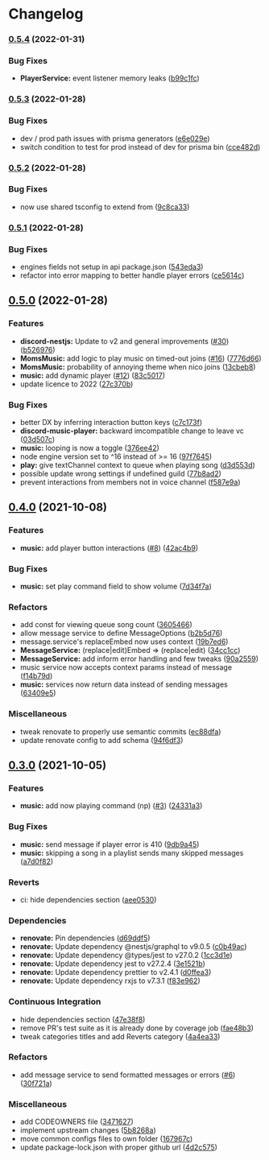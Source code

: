 # Changelog

### [0.5.4](https://github.com/Vhoyon/voyage/compare/voyage-discord-bot-v0.5.3...voyage-discord-bot-v0.5.4) (2022-01-31)


### Bug Fixes

* **PlayerService:** event listener memory leaks ([b99c1fc](https://github.com/Vhoyon/voyage/commit/b99c1fc37a3bed1547daab99f5180c998840d935))

### [0.5.3](https://github.com/Vhoyon/voyage/compare/voyage-discord-bot-v0.5.2...voyage-discord-bot-v0.5.3) (2022-01-28)


### Bug Fixes

* dev / prod path issues with prisma generators ([e6e029e](https://github.com/Vhoyon/voyage/commit/e6e029e02f923dcff781d2f0f72f749e8683161b))
* switch condition to test for prod instead of dev for prisma bin ([cce482d](https://github.com/Vhoyon/voyage/commit/cce482d2ccf694cb56d4ab646b9bea52b1c16fd0))

### [0.5.2](https://github.com/Vhoyon/voyage/compare/voyage-discord-bot-v0.5.1...voyage-discord-bot-v0.5.2) (2022-01-28)


### Bug Fixes

* now use shared tsconfig to extend from ([9c8ca33](https://github.com/Vhoyon/voyage/commit/9c8ca33e3d1755cefcf0cd922dc64438e0b21758))

### [0.5.1](https://github.com/Vhoyon/voyage/compare/voyage-discord-bot-v0.5.0...voyage-discord-bot-v0.5.1) (2022-01-28)


### Bug Fixes

* engines fields not setup in api package.json ([543eda3](https://github.com/Vhoyon/voyage/commit/543eda3c9d725e6ad807ccfef659019871d59159))
* refactor into error mapping to better handle player errors ([ce5614c](https://github.com/Vhoyon/voyage/commit/ce5614cfe92af382dd043570108d7c039611e0e7))

## [0.5.0](https://github.com/Vhoyon/voyage/compare/v0.4.0...voyage-discord-bot-v0.5.0) (2022-01-28)


### Features

* **discord-nestjs:** Update to v2 and general improvements ([#30](https://www.github.com/Vhoyon/voyage/issues/30)) ([b526976](https://www.github.com/Vhoyon/voyage/commit/b526976fb525b756a9145bde90c8c3b2b124928e))
* **MomsMusic:** add logic to play music on timed-out joins ([#16](https://www.github.com/Vhoyon/voyage/issues/16)) ([7776d66](https://www.github.com/Vhoyon/voyage/commit/7776d6680844c1f5365f8733a5e7ed9e2193a0b6))
* **MomsMusic:** probability of annoying theme when nico joins ([13cbeb8](https://www.github.com/Vhoyon/voyage/commit/13cbeb8de9dc14403b919673269abe93fa25b18e))
* **music:** add dynamic player ([#12](https://www.github.com/Vhoyon/voyage/issues/12)) ([83c5017](https://www.github.com/Vhoyon/voyage/commit/83c5017780e70d73dbf801dcdf825009e9d3c207))
* update licence to 2022 ([27c370b](https://github.com/Vhoyon/voyage/commit/27c370b714c39c9b50e88165d540863e00c3d933))


### Bug Fixes

* better DX by inferring interaction button keys ([c7c173f](https://github.com/Vhoyon/voyage/commit/c7c173fc157a776b8dd9b9c9110ab910ee20fa01))
* **discord-music-player:** backward imcompatible change to leave vc ([03d507c](https://www.github.com/Vhoyon/voyage/commit/03d507c87f2820cfac06e8122d71caa388fb6fd4))
* **music:** looping is now a toggle ([376ee42](https://www.github.com/Vhoyon/voyage/commit/376ee42b97681dd2e692120407811e4a3c6c3d65))
* node engine version set to ^16 instead of >= 16 ([97f7645](https://www.github.com/Vhoyon/voyage/commit/97f76450b34e25b954e75770c4807a3bbe19f1f4))
* **play:** give textChannel context to queue when playing song ([d3d553d](https://www.github.com/Vhoyon/voyage/commit/d3d553d76420bea0bbeddb16439b563e8b31701b))
* possible update wrong settings if undefined guild ([77b8ad2](https://www.github.com/Vhoyon/voyage/commit/77b8ad2d406d16dac3718768ac4bc1fa39b1e164))
* prevent interactions from members not in voice channel ([f587e9a](https://www.github.com/Vhoyon/voyage/commit/f587e9a829179812b861f236935f8f31eada5a3c))

## [0.4.0](https://www.github.com/Vhoyon/voyage/compare/v0.3.0...v0.4.0) (2021-10-08)


### Features

* **music:** add player button interactions ([#8](https://www.github.com/Vhoyon/voyage/issues/8)) ([42ac4b9](https://www.github.com/Vhoyon/voyage/commit/42ac4b9a07be30efbb3cac0a754ab425a7470dd7))


### Bug Fixes

* **music:** set play command field to show volume ([7d34f7a](https://www.github.com/Vhoyon/voyage/commit/7d34f7afcb165faa9ee185f38667a3655413a8da))


### Refactors

* add const for viewing queue song count ([3605466](https://www.github.com/Vhoyon/voyage/commit/36054665bc904617a70f4747fffe7f857af14c2b))
* allow message service to define MessageOptions ([b2b5d76](https://www.github.com/Vhoyon/voyage/commit/b2b5d761f8e278d0162d8c2bf78536e1f5986c27))
* message.service's replaceEmbed now uses context ([19b7ed6](https://www.github.com/Vhoyon/voyage/commit/19b7ed621f568a42c1c719a0cde784420c57fb5c))
* **MessageService:** (replace|edit)Embed => (replace|edit) ([34cc1cc](https://www.github.com/Vhoyon/voyage/commit/34cc1cccc9fb521be8bd4343aa0b35b13f3b91a6))
* **MessageService:** add inform error handling and few tweaks ([90a2559](https://www.github.com/Vhoyon/voyage/commit/90a25593e390f74f0039889ae18908c450316f3f))
* music service now accepts context params instead of message ([f14b79d](https://www.github.com/Vhoyon/voyage/commit/f14b79d3f3e3ea904b1e02fbb460fd169db697c9))
* **music:** services now return data instead of sending messages ([63409e5](https://www.github.com/Vhoyon/voyage/commit/63409e54871eabff9923b7b06e74aeceddb41bce))


### Miscellaneous

* tweak renovate to properly use semantic commits ([ec88dfa](https://www.github.com/Vhoyon/voyage/commit/ec88dfa3b60419e6c1c4ed7ef7820c675bfae73e))
* update renovate config to add schema ([94f6df3](https://www.github.com/Vhoyon/voyage/commit/94f6df3ecb1b1f29bbff28fcf6313eafb7f34170))

## [0.3.0](https://www.github.com/Vhoyon/voyage/compare/v0.2.2...v0.3.0) (2021-10-05)


### Features

* **music:** add now playing command (np) ([#3](https://www.github.com/Vhoyon/voyage/issues/3)) ([24331a3](https://www.github.com/Vhoyon/voyage/commit/24331a384767d50635af0624b9397f5fe785a19c))


### Bug Fixes

* **music:** send message if player error is 410 ([9db9a45](https://www.github.com/Vhoyon/voyage/commit/9db9a455f3557baaa6744b3109c3b098ef1813dc))
* **music:** skipping a song in a playlist sends many skipped messages ([a7d0f82](https://www.github.com/Vhoyon/voyage/commit/a7d0f82d11618297ef8d3c8a7602da36e2a3753b))


### Reverts

* ci: hide dependencies section ([aee0530](https://www.github.com/Vhoyon/voyage/commit/aee053032758c9a326ebe4b3405819b2a4548c98))


### Dependencies

* **renovate:** Pin dependencies ([d69ddf5](https://www.github.com/Vhoyon/voyage/commit/d69ddf532037a310c981e5a042635f8ce12c9c81))
* **renovate:** Update dependency @nestjs/graphql to v9.0.5 ([c0b49ac](https://www.github.com/Vhoyon/voyage/commit/c0b49ac9c9b309059b8e22a194b506e393e40520))
* **renovate:** Update dependency @types/jest to v27.0.2 ([1cc3d1e](https://www.github.com/Vhoyon/voyage/commit/1cc3d1edd35d9da0ca0beb349c0425b9c27fff9c))
* **renovate:** Update dependency jest to v27.2.4 ([3e1521b](https://www.github.com/Vhoyon/voyage/commit/3e1521bbf48c3898f17c284d93716a550cdb5a43))
* **renovate:** Update dependency prettier to v2.4.1 ([d0ffea3](https://www.github.com/Vhoyon/voyage/commit/d0ffea3d487338274bfc2edcef1d8e0586739606))
* **renovate:** Update dependency rxjs to v7.3.1 ([f83e962](https://www.github.com/Vhoyon/voyage/commit/f83e962daca874efc23021ef8f1e00b2fd3251cb))


### Continuous Integration

* hide dependencies section ([47e38f8](https://www.github.com/Vhoyon/voyage/commit/47e38f86d2c61b5ffb33f9db15ddaf85b7bfc745))
* remove PR's test suite as it is already done by coverage job ([fae48b3](https://www.github.com/Vhoyon/voyage/commit/fae48b3187e04f205e6ab242f23f1799bc019ad4))
* tweak categories titles and add Reverts category ([4a4ea33](https://www.github.com/Vhoyon/voyage/commit/4a4ea3361e955f086c7b0b9d3ed11c9c29092a36))


### Refactors

* add message service to send formatted messages or errors ([#6](https://www.github.com/Vhoyon/voyage/issues/6)) ([30f721a](https://www.github.com/Vhoyon/voyage/commit/30f721a2627201180543412429e7dcfe517c2a4f))


### Miscellaneous

* add CODEOWNERS file ([3471627](https://www.github.com/Vhoyon/voyage/commit/34716272eb8890633c30ca68c17951d08c6829dd))
* implement upstream changes ([5b8268a](https://www.github.com/Vhoyon/voyage/commit/5b8268a9f1e1ac4c7bd3fe48add9e2fed9b661f8))
* move common configs files to own folder ([167967c](https://www.github.com/Vhoyon/voyage/commit/167967c28f7e68f4011606817418ac6a43c2fbbf))
* update package-lock.json with proper github url ([4d2c575](https://www.github.com/Vhoyon/voyage/commit/4d2c575a52b67bd333192dee050e26816a58de32))

